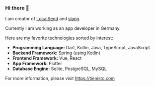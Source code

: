 ### Hi there 👋

I am creator of [LocalSend](https://github.com/localsend/localsend) and [slang](https://github.com/Tienisto/slang).

Currently I am working as an app developer in Germany.

Here are my favorite technologies sorted by interest:

- **Programming Language:** Dart, Kotlin, Java, TypeScript, JavaScript
- **Backend Framework:** Spring (using Kotlin)
- **Frontend Framework:** Vue, React
- **App Framework:** Flutter
- **Database Engine:** Sqlite, PostgreSQL, MySQL

For more information, please visit https://tienisto.com
